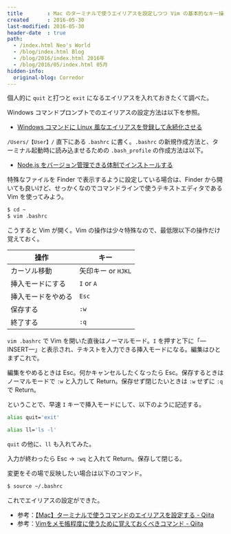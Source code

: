 ```yaml
---
title        : Mac のターミナルで使うエイリアスを設定しつつ Vim の基本的なキー操作を覚えてみる
created      : 2016-05-30
last-modified: 2016-05-30
header-date  : true
path:
  - /index.html Neo's World
  - /blog/index.html Blog
  - /blog/2016/index.html 2016年
  - /blog/2016/05/index.html 05月
hidden-info:
  original-blog: Corredor
---
```


個人的に `quit` と打つと `exit` になるエイリアスを入れておきたくて調べた。

Windows コマンドプロンプトでのエイリアスの設定方法は以下を参照。

- [Windows コマンドに Linux 風なエイリアスを登録して永続化させる](/blog/2016/01/19-01.html)

`/Users/【User】/` 直下にある `.bashrc` に書く。`.bashrc` の新規作成方法と、ターミナル起動時に読み込ませるための `.bash_profile` の作成方法は以下。

- [Node.js をバージョン管理できる体制でインストールする](26-05.html)

特殊なファイルを Finder で表示するように設定している場合は、Finder から開いても良いけど、せっかくなのでコマンドラインで使うテキストエディタである Vim を使ってみよう。

```bash
$ cd ~
$ vim .bashrc
```

こうすると Vim が開く。Vim の操作は少々特殊なので、最低限以下の操作だけ覚えておく。

| 操作               | キー               |
|--------------------|--------------------|
| カーソル移動       | 矢印キー or `HJKL` |
| 挿入モードにする   | `I` or `A`         |
| 挿入モードをやめる | `Esc`              |
| 保存する           | `:w`               |
| 終了する           | `:q`               |

`vim .bashrc` で Vim を開いた直後はノーマルモード。`I` を押すと下に「—INSERT—」と表示され、テキストを入力できる挿入モードになる。編集はひとまずこれで。

編集をやめるときは Esc。何かキャンセルしたくなったら Esc。保存するときはノーマルモードで `:w` と入力して Return。保存せず閉じたいときは `:w` せずに `:q` で Return。

ということで、早速 `I` キーで挿入モードにして、以下のように記述する。

```bash
alias quit='exit'

alias ll='ls -l'
```

`quit` の他に、`ll` も入れてみた。

入力が終わったら Esc → `:wq` と入れて Return。保存して閉じる。

変更をその場で反映したい場合は以下のコマンド。

```bash
$ source ~/.bashrc
```

これでエイリアスの設定ができた。

- 参考：[【Mac】ターミナルで使うコマンドのエイリアスを設定する - Qiita](http://qiita.com/YusukeHigaki/items/67a17995c8a4e1329d11)
- 参考：[Vimをメモ帳程度に使うために覚えておくべきコマンド - Qiita](http://qiita.com/honeniq/items/201156650310c4968c3a)
